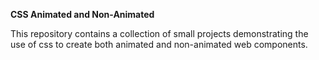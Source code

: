 **CSS Animated and Non-Animated**

This repository contains a collection of small projects demonstrating the use of css to create both animated and non-animated web components.
